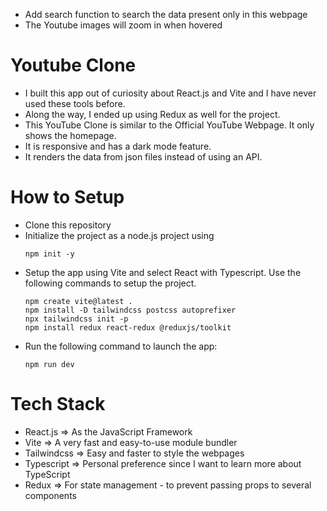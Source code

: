 - Add search function to search the data present only in this webpage
- The Youtube images will zoom in when hovered

# Youtube Clone
- I built this app out of curiosity about React.js and Vite and I have never used these tools before.
- Along the way, I ended up using Redux as well for the project.
- This YouTube Clone is similar to the Official YouTube Webpage. It only shows the homepage.
- It is responsive and has a dark mode feature.
- It renders the data from json files instead of using an API.

# How to Setup
- Clone this repository
- Initialize the project as a node.js project using
   ```
   npm init -y
   ```
- Setup the app using Vite and select React with Typescript. Use the following commands to setup the project.
   ```
   npm create vite@latest .
   npm install -D tailwindcss postcss autoprefixer
   npx tailwindcss init -p
   npm install redux react-redux @reduxjs/toolkit
   ```
- Run the following command to launch the app:
   ```
   npm run dev
   ```

# Tech Stack
- React.js => As the JavaScript Framework
- Vite => A very fast and easy-to-use module bundler
- Tailwindcss => Easy and faster to style the webpages
- Typescript => Personal preference since I want to learn more about TypeScript
- Redux => For state management - to prevent passing props to several components
